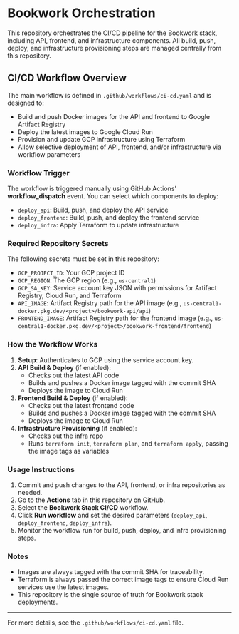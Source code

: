 
# Bookwork Orchestration

This repository orchestrates the CI/CD pipeline for the Bookwork stack, including API, frontend, and infrastructure components. All build, push, deploy, and infrastructure provisioning steps are managed centrally from this repository.

## CI/CD Workflow Overview

The main workflow is defined in `.github/workflows/ci-cd.yaml` and is designed to:

- Build and push Docker images for the API and frontend to Google Artifact Registry
- Deploy the latest images to Google Cloud Run
- Provision and update GCP infrastructure using Terraform
- Allow selective deployment of API, frontend, and/or infrastructure via workflow parameters

### Workflow Trigger

The workflow is triggered manually using GitHub Actions' **workflow_dispatch** event. You can select which components to deploy:

- `deploy_api`: Build, push, and deploy the API service
- `deploy_frontend`: Build, push, and deploy the frontend service
- `deploy_infra`: Apply Terraform to update infrastructure

### Required Repository Secrets

The following secrets must be set in this repository:

- `GCP_PROJECT_ID`: Your GCP project ID
- `GCP_REGION`: The GCP region (e.g., `us-central1`)
- `GCP_SA_KEY`: Service account key JSON with permissions for Artifact Registry, Cloud Run, and Terraform
- `API_IMAGE`: Artifact Registry path for the API image (e.g., `us-central1-docker.pkg.dev/<project>/bookwork-api/api`)
- `FRONTEND_IMAGE`: Artifact Registry path for the frontend image (e.g., `us-central1-docker.pkg.dev/<project>/bookwork-frontend/frontend`)

### How the Workflow Works

1. **Setup**: Authenticates to GCP using the service account key.
2. **API Build & Deploy** (if enabled):
    - Checks out the latest API code
    - Builds and pushes a Docker image tagged with the commit SHA
    - Deploys the image to Cloud Run
3. **Frontend Build & Deploy** (if enabled):
    - Checks out the latest frontend code
    - Builds and pushes a Docker image tagged with the commit SHA
    - Deploys the image to Cloud Run
4. **Infrastructure Provisioning** (if enabled):
    - Checks out the infra repo
    - Runs `terraform init`, `terraform plan`, and `terraform apply`, passing the image tags as variables

### Usage Instructions

1. Commit and push changes to the API, frontend, or infra repositories as needed.
2. Go to the **Actions** tab in this repository on GitHub.
3. Select the **Bookwork Stack CI/CD** workflow.
4. Click **Run workflow** and set the desired parameters (`deploy_api`, `deploy_frontend`, `deploy_infra`).
5. Monitor the workflow run for build, push, deploy, and infra provisioning steps.

### Notes

- Images are always tagged with the commit SHA for traceability.
- Terraform is always passed the correct image tags to ensure Cloud Run services use the latest images.
- This repository is the single source of truth for Bookwork stack deployments.

---

For more details, see the `.github/workflows/ci-cd.yaml` file.
